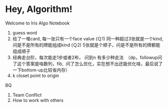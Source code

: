 # Hey, Algorithm! 
Welcome to Iris Algo Notebook

1. guess word
2. 给了一堆card, 每一张只有一个face value (Ｑ1) 同一种超过3张就是一个kind, 问是不是所有的牌能组成kind (Ｑ2) 5张就是个顺子，问是不是所有的牌都能组成顺子
3. 经典走台阶，每次能走1步或者2布， 问到n 有多少种走法　（dp，followup问了这个答案是啥数列，fib,  问了怎么优化，实在想不出还能优化啥，最后说了一下bottom-up比较省内存）
4. k closet point to origin


BQ
1. Team Conflict
2. How to work with others






